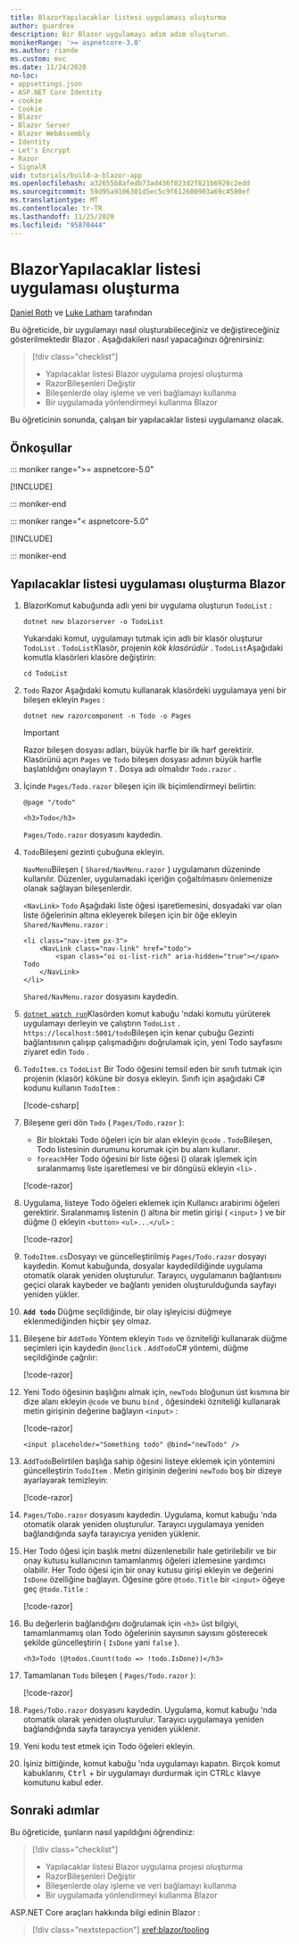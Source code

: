 ```yaml
---
title: BlazorYapılacaklar listesi uygulaması oluşturma
author: guardrex
description: Bir Blazor uygulamayı adım adım oluşturun.
monikerRange: '>= aspnetcore-3.0'
ms.author: riande
ms.custom: mvc
ms.date: 11/24/2020
no-loc:
- appsettings.json
- ASP.NET Core Identity
- cookie
- Cookie
- Blazor
- Blazor Server
- Blazor WebAssembly
- Identity
- Let's Encrypt
- Razor
- SignalR
uid: tutorials/build-a-blazor-app
ms.openlocfilehash: a32655b8afedb73ad436f023d2f821b6920c2edd
ms.sourcegitcommit: 59d95a9106301d5ec5c9f612600903a69c4580ef
ms.translationtype: MT
ms.contentlocale: tr-TR
ms.lasthandoff: 11/25/2020
ms.locfileid: "95870444"
---
```

# <a name="build-a-no-locblazor-todo-list-app"></a>BlazorYapılacaklar listesi uygulaması oluşturma

[Daniel Roth](https://github.com/danroth27) ve [Luke Latham](https://github.com/guardrex) tarafından

Bu öğreticide, bir uygulamayı nasıl oluşturabileceğiniz ve değiştireceğiniz gösterilmektedir Blazor . Aşağıdakileri nasıl yapacağınızı öğrenirsiniz:

> [!div class="checklist"]
> * Yapılacaklar listesi Blazor uygulama projesi oluşturma
> * RazorBileşenleri Değiştir
> * Bileşenlerde olay işleme ve veri bağlamayı kullanma
> * Bir uygulamada yönlendirmeyi kullanma Blazor

Bu öğreticinin sonunda, çalışan bir yapılacaklar listesi uygulamanız olacak.

## <a name="prerequisites"></a>Önkoşullar

::: moniker range=">= aspnetcore-5.0"

[!INCLUDE[](~/includes/5.0-SDK.md)]

::: moniker-end

::: moniker range="< aspnetcore-5.0"

[!INCLUDE[](~/includes/3.1-SDK.md)]

::: moniker-end

## <a name="create-a-todo-list-no-locblazor-app"></a>Yapılacaklar listesi uygulaması oluşturma Blazor

1. BlazorKomut kabuğunda adlı yeni bir uygulama oluşturun `TodoList` :

   ```dotnetcli
   dotnet new blazorserver -o TodoList
   ```

   Yukarıdaki komut, uygulamayı tutmak için adlı bir klasör oluşturur `TodoList` . `TodoList`Klasör, projenin *kök klasörüdür* . `TodoList`Aşağıdaki komutla klasörleri klasöre değiştirin:

   ```dotnetcli
   cd TodoList
   ```

1. `Todo` Razor Aşağıdaki komutu kullanarak klasördeki uygulamaya yeni bir bileşen ekleyin `Pages` :

   ```dotnetcli
   dotnet new razorcomponent -n Todo -o Pages
   ```

   > [!IMPORTANT]
   > Razor bileşen dosyası adları, büyük harfle bir ilk harf gerektirir. Klasörünü açın `Pages` ve `Todo` bileşen dosyası adının büyük harfle başlatıldığını onaylayın `T` . Dosya adı olmalıdır `Todo.razor` .

1. İçinde `Pages/Todo.razor` bileşen için ilk biçimlendirmeyi belirtin:

   ```razor
   @page "/todo"

   <h3>Todo</h3>
   ```

   `Pages/Todo.razor` dosyasını kaydedin.

1. `Todo`Bileşeni gezinti çubuğuna ekleyin.

   `NavMenu`Bileşen ( `Shared/NavMenu.razor` ) uygulamanın düzeninde kullanılır. Düzenler, uygulamadaki içeriğin çoğaltılmasını önlemenize olanak sağlayan bileşenlerdir.

   `<NavLink>` `Todo` Aşağıdaki liste öğesi işaretlemesini, dosyadaki var olan liste öğelerinin altına ekleyerek bileşen için bir öğe ekleyin `Shared/NavMenu.razor` :

   ```razor
   <li class="nav-item px-3">
       <NavLink class="nav-link" href="todo">
           <span class="oi oi-list-rich" aria-hidden="true"></span> Todo
       </NavLink>
   </li>
   ```

   `Shared/NavMenu.razor` dosyasını kaydedin.

1. [`dotnet watch run`](/aspnet/core/tutorials/dotnet-watch)Klasörden komut kabuğu 'ndaki komutu yürüterek uygulamayı derleyin ve çalıştırın `TodoList` . `https://localhost:5001/todo`Bileşen için kenar çubuğu Gezinti bağlantısının çalışıp çalışmadığını doğrulamak için, yeni Todo sayfasını ziyaret edin `Todo` .

1. `TodoItem.cs` `TodoList` Bir Todo öğesini temsil eden bir sınıfı tutmak için projenin (klasör) köküne bir dosya ekleyin. Sınıfı için aşağıdaki C# kodunu kullanın `TodoItem` :

   [!code-csharp[](build-a-blazor-app/samples_snapshot/TodoItem.cs)]

1. Bileşene geri dön `Todo` ( `Pages/Todo.razor` ):

   * Bir bloktaki Todo öğeleri için bir alan ekleyin `@code` . `Todo`Bileşen, Todo listesinin durumunu korumak için bu alanı kullanır.
   * `foreach`Her Todo öğesini bir liste öğesi () olarak işlemek için sıralanmamış liste işaretlemesi ve bir döngüsü ekleyin `<li>` .

   [!code-razor[](build-a-blazor-app/samples_snapshot/ToDo2.razor?highlight=5-10,12-14)]

1. Uygulama, listeye Todo öğeleri eklemek için Kullanıcı arabirimi öğeleri gerektirir. Sıralanmamış listenin () altına bir metin girişi ( `<input>` ) ve bir düğme () ekleyin `<button>` `<ul>...</ul>` :

   [!code-razor[](build-a-blazor-app/samples_snapshot/ToDo3.razor?highlight=12-13)]

1. `TodoItem.cs`Dosyayı ve güncelleştirilmiş `Pages/Todo.razor` dosyayı kaydedin. Komut kabuğunda, dosyalar kaydedildiğinde uygulama otomatik olarak yeniden oluşturulur. Tarayıcı, uygulamanın bağlantısını geçici olarak kaybeder ve bağlantı yeniden oluşturulduğunda sayfayı yeniden yükler.

1. **`Add todo`** Düğme seçildiğinde, bir olay işleyicisi düğmeye eklenmediğinden hiçbir şey olmaz.

1. Bileşene bir `AddTodo` Yöntem ekleyin `Todo` ve özniteliği kullanarak düğme seçimleri için kaydedin `@onclick` . `AddTodo`C# yöntemi, düğme seçildiğinde çağrılır:

   [!code-razor[](build-a-blazor-app/samples_snapshot/ToDo4.razor?highlight=2,7-10)]

1. Yeni Todo öğesinin başlığını almak için, `newTodo` bloğunun üst kısmına bir dize alanı ekleyin `@code` ve bunu `bind` , öğesindeki özniteliği kullanarak metin girişinin değerine bağlayın `<input>` :

   [!code-razor[](build-a-blazor-app/samples_snapshot/ToDo5.razor?highlight=2)]

   ```razor
   <input placeholder="Something todo" @bind="newTodo" />
   ```

1. `AddTodo`Belirtilen başlığa sahip öğesini listeye eklemek için yöntemini güncelleştirin `TodoItem` . Metin girişinin değerini `newTodo` boş bir dizeye ayarlayarak temizleyin:

   [!code-razor[](build-a-blazor-app/samples_snapshot/ToDo6.razor?highlight=19-26)]

1. `Pages/ToDo.razor` dosyasını kaydedin. Uygulama, komut kabuğu 'nda otomatik olarak yeniden oluşturulur. Tarayıcı uygulamaya yeniden bağlandığında sayfa tarayıcıya yeniden yüklenir.

1. Her Todo öğesi için başlık metni düzenlenebilir hale getirilebilir ve bir onay kutusu kullanıcının tamamlanmış öğeleri izlemesine yardımcı olabilir. Her Todo öğesi için bir onay kutusu girişi ekleyin ve değerini `IsDone` özelliğine bağlayın. Öğesine göre `@todo.Title` bir `<input>` öğeye geç `@todo.Title` :

   [!code-razor[](build-a-blazor-app/samples_snapshot/ToDo7.razor?highlight=5-6)]

1. Bu değerlerin bağlandığını doğrulamak için `<h3>` üst bilgiyi, tamamlanmamış olan Todo öğelerinin sayısının sayısını gösterecek şekilde güncelleştirin ( `IsDone` yani `false` ).

   ```razor
   <h3>Todo (@todos.Count(todo => !todo.IsDone))</h3>
   ```

1. Tamamlanan `Todo` bileşen ( `Pages/Todo.razor` ):

   [!code-razor[](build-a-blazor-app/samples_snapshot/Todo1.razor)]

1. `Pages/ToDo.razor` dosyasını kaydedin. Uygulama, komut kabuğu 'nda otomatik olarak yeniden oluşturulur. Tarayıcı uygulamaya yeniden bağlandığında sayfa tarayıcıya yeniden yüklenir.

1. Yeni kodu test etmek için Todo öğeleri ekleyin.

1. İşiniz bittiğinde, komut kabuğu 'nda uygulamayı kapatın. Birçok komut kabuklarını, <kbd>Ctrl</kbd> + bir uygulamayı durdurmak için CTRL<kbd>c</kbd> klavye komutunu kabul eder.

## <a name="next-steps"></a>Sonraki adımlar

Bu öğreticide, şunların nasıl yapıldığını öğrendiniz:

> [!div class="checklist"]
> * Yapılacaklar listesi Blazor uygulama projesi oluşturma
> * RazorBileşenleri Değiştir
> * Bileşenlerde olay işleme ve veri bağlamayı kullanma
> * Bir uygulamada yönlendirmeyi kullanma Blazor

ASP.NET Core araçları hakkında bilgi edinin Blazor :

> [!div class="nextstepaction"]
> <xref:blazor/tooling>
